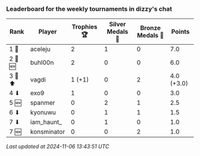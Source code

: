 ### Leaderboard for the weekly tournaments in dizzy's chat
| Rank | Player | Trophies 🏆 | Silver Medals 🥈 | Bronze Medals 🥉 | Points |
|------|--------|-------------|------------------|------------------|--------|
| 1 🥇 | aceleju | 2 | 1 | 0 | 7.0 |
| 2 🥈 🆕| buhl00n | 2 | 0 | 0 | 6.0 |
| 3 🥉 ⬆| vagdi | 1 (+1) | 0 | 2 | 4.0 (+3.0) |
| 4 ⬇| exo9 | 1 | 0 | 0 | 3.0 |
| 5 🆕| spanmer | 0 | 2 | 1 | 2.5 |
| 6 ⬇| kyonuwu | 0 | 1 | 1 | 1.5 |
| 7 ⬇| iam_haunt_ | 0 | 1 | 0 | 1.0 |
| 7 🆕| konsminator | 0 | 0 | 2 | 1.0 |

_Last updated at 2024-11-06 13:43:51 UTC_